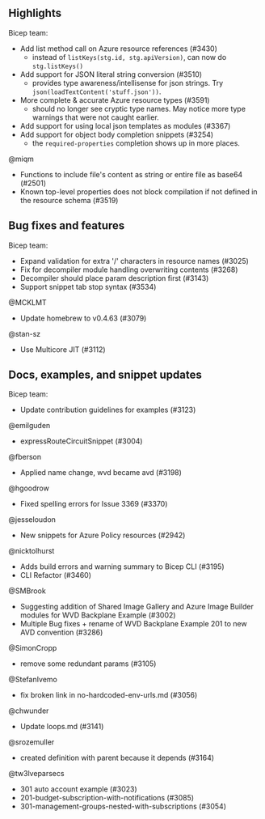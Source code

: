 ## Highlights

Bicep team:
* Add list method call on Azure resource references (#3430)
  - instead of `listKeys(stg.id, stg.apiVersion)`, can now do `stg.listKeys()`
* Add support for JSON literal string conversion (#3510)
  - provides type awareness/intellisense for json strings. Try `json(loadTextContent('stuff.json'))`.
* More complete & accurate Azure resource types (#3591)
  - should no longer see cryptic type names. May notice more type warnings that were not caught earlier.
* Add support for using local json templates as modules (#3367)
* Add support for object body completion snippets (#3254)
  - the `required-properties` completion shows up in more places.

@miqm
* Functions to include file's content as string or entire file as base64 (#2501)
* Known top-level properties does not block compilation if not defined in the resource schema (#3519)

## Bug fixes and features

Bicep team:
* Expand validation for extra '/' characters in resource names (#3025)
* Fix for decompiler module handling overwriting contents (#3268)
* Decompiler should place param description first (#3143)
* Support snippet tab stop syntax  (#3534)

@MCKLMT
* Update homebrew to v0.4.63 (#3079)

@stan-sz
* Use Multicore JIT (#3112)


## Docs, examples, and snippet updates

Bicep team:
* Update contribution guidelines for examples (#3123)

@emilguden
* expressRouteCircuitSnippet (#3004)

@fberson
* Applied name change, wvd became avd (#3198)

@hgoodrow
* Fixed spelling errors for Issue 3369 (#3370)

@jesseloudon
* New snippets for Azure Policy resources (#2942)

@nicktolhurst
* Adds build errors and warning summary to Bicep CLI (#3195)
* CLI Refactor (#3460)

@SMBrook
* Suggesting addition of Shared Image Gallery and Azure Image Builder modules for WVD Backplane Example (#3002)
* Multiple Bug fixes + rename of WVD Backplane Example 201 to new AVD convention (#3286)

@SimonCropp
* remove some redundant params (#3105)

@StefanIvemo
* fix broken link in no-hardcoded-env-urls.md (#3056)

@chwunder
* Update loops.md (#3141)

@srozemuller
* created definition with parent because it depends (#3164)

@tw3lveparsecs
* 301 auto account example (#3023)
* 201-budget-subscription-with-notifications (#3085)
* 301-management-groups-nested-with-subscriptions (#3054)
